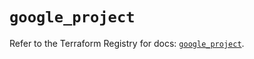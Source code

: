# `google_project`

Refer to the Terraform Registry for docs: [`google_project`](https://registry.terraform.io/providers/hashicorp/google-beta/6.14.1/docs/resources/google_project).
